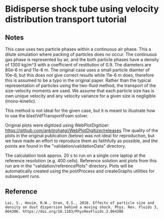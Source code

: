 # Bidisperse shock tube using velocity distribution transport tutorial

## Notes

This case uses two particle phases within a continuous air phase. This a dilute simulation where packing of particles does no occur. The continuous gas phase is represented by air, and the both particle phases have a density of 1300 kg/m^3 with a coefficient of restitution of 0.9. The diameters are 80e-6 m and 11e-6 m. The original case uses a small particle diamter of 10e-6, but this does not give correct results while 11e-6 m does, therefore this is assumed to be a typo in the original paper. Rather than the typical representation of particles using the two-fluid method, the transport of the size-velocity moments are used. We assume that each particle size has is own unique velocity and any velocity variance for a given size is negligible (mono-kinetic).

This method is not ideal for the given case, but it is meant to illustrate how to use the blastVdfTransportFoam solver.

Original plots were digitized using WebPlotDigitizer: https://github.com/ankitrohatgi/WebPlotDigitizer/releases The quality of the plots in the original publication (below) was not ideal for reproduction, but we have made an effort to reproduce them as faithfully as possible, and the points are found in the "validation/validationData" directory.

The calculation took approx. 20 s to run on a single core laptop at the reference resolution (e.g. 400 cells). Reference solution and plots from this run are in the "validation/referencePlots" directory. Plots will be automatically created using the postProcess and createGraphs utilities for subsequent runs.

## Reference

```
Lai, S., Houim, R.W., Oran, E.S., 2018. Effects of particle size and density on dust dispersion behind a moving shock. Phys. Rev. Fluids 3, 064306. https://doi.org/10.1103/PhysRevFluids.3.064306

```
